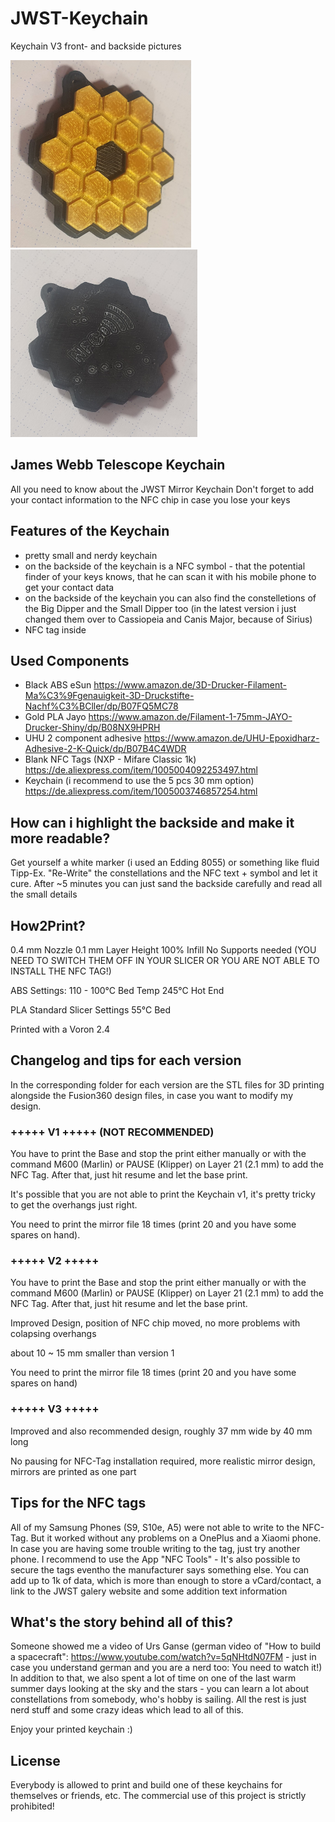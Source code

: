 # JWST-Keychain
Keychain V3 front- and backside pictures

<img src="pictures/v3_1.jpg" alt="Keychain V3 front" height="300"/>
<img src="pictures/v3_4.jpg" alt="Keychain V3 back " height="300"/>

## James Webb Telescope Keychain

All you need to know about the JWST Mirror Keychain
Don't forget to add your contact information to the NFC chip in case you lose your keys

## Features of the Keychain
- pretty small and nerdy keychain
- on the backside of the keychain is a NFC symbol - that the potential finder of your keys knows, that he can scan it with his mobile phone to get your contact data
- on the backside of the keychain you can also find the constelletions of the Big Dipper and the Small Dipper too (in the latest version i just changed them over to Cassiopeia and Canis Major, because of Sirius)
- NFC tag inside

## Used Components
- Black ABS eSun
https://www.amazon.de/3D-Drucker-Filament-Ma%C3%9Fgenauigkeit-3D-Druckstifte-Nachf%C3%BCller/dp/B07FQ5MC78
- Gold PLA Jayo
https://www.amazon.de/Filament-1-75mm-JAYO-Drucker-Shiny/dp/B08NX9HPRH
- UHU 2 component adhesive
https://www.amazon.de/UHU-Epoxidharz-Adhesive-2-K-Quick/dp/B07B4C4WDR
- Blank NFC Tags (NXP - Mifare Classic 1k)
https://de.aliexpress.com/item/1005004092253497.html
- Keychain (i recommend to use the 5 pcs 30 mm option)
https://de.aliexpress.com/item/1005003746857254.html

## How can i highlight the backside and make it more readable? 
Get yourself a white marker (i used an Edding 8055) or something like fluid Tipp-Ex.
"Re-Write" the constellations and the NFC text + symbol and let it cure.
After ~5 minutes you can just sand the backside carefully and read all the small details

## How2Print? 
0.4 mm Nozzle
0.1 mm Layer Height
100% Infill
No Supports needed (YOU NEED TO SWITCH THEM OFF IN YOUR SLICER OR YOU ARE NOT ABLE TO INSTALL THE NFC TAG!)

ABS Settings:
110 - 100°C Bed Temp
245°C Hot End

PLA
Standard Slicer Settings
55°C Bed

Printed with a Voron 2.4

## Changelog and tips for each version 
In the corresponding folder for each version are the STL files for 3D printing alongside the Fusion360 design files, in case you want to modify my design.
### +++++ V1 +++++ (NOT RECOMMENDED)
You have to print the Base and stop the print either manually or with the command M600 (Marlin) or PAUSE (Klipper) on Layer 21 (2.1 mm) to add the NFC Tag.
After that, just hit resume and let the base print.

It's possible that you are not able to print the Keychain v1, it's pretty tricky to get the overhangs just right.

You need to print the mirror file 18 times (print 20 and you have some spares on hand).

### +++++ V2 +++++
You have to print the Base and stop the print either manually or with the command M600 (Marlin) or PAUSE (Klipper) on Layer 21 (2.1 mm) to add the NFC Tag.
After that, just hit resume and let the base print.

Improved Design, position of NFC chip moved, no more problems with colapsing overhangs

about 10 ~ 15 mm smaller than version 1

You need to print the mirror file 18 times (print 20 and you have some spares on hand)

### +++++ V3 +++++
Improved and also recommended design, roughly 37 mm wide by 40 mm long

No pausing for NFC-Tag installation required, more realistic mirror design, mirrors are printed as one part

## Tips for the NFC tags 
All of my Samsung Phones (S9, S10e, A5) were not able to write to the NFC-Tag. But it worked without any problems on a OnePlus and a Xiaomi phone. 
In case you are having some trouble writing to the tag, just try another phone.
I recommend to use the App "NFC Tools" - It's also possible to secure the tags eventho the manufacturer says something else. You can add up to 1k of data, which is more than enough to store a vCard/contact, a link to the JWST galery website and some addition text information

## What's the story behind all of this?
Someone showed me a video of Urs Ganse (german video of "How to build a spacecraft": https://www.youtube.com/watch?v=5qNHtdN07FM - just in case you understand german and you are a nerd too: You need to watch it!)
In addition to that, we also spent a lot of time on one of the last warm summer days looking at the sky and the stars - you can learn a lot about constellations from somebody, who's hobby is sailing.
All the rest is just nerd stuff and some crazy ideas which lead to all of this. 

Enjoy your printed keychain :)

## License
Everybody is allowed to print and build one of these keychains for themselves or friends, etc. The commercial use of this project is strictly prohibited!